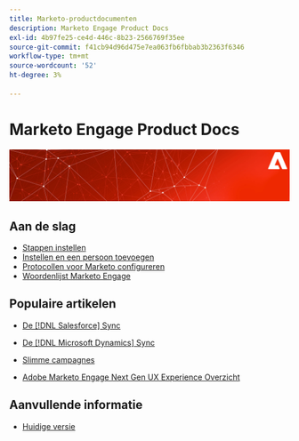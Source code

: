 ```yaml
---
title: Marketo-productdocumenten
description: Marketo Engage Product Docs
exl-id: 4b97fe25-ce4d-446c-8b23-2566769f35ee
source-git-commit: f41cb94d96d475e7ea063fb6fbbab3b2363f6346
workflow-type: tm+mt
source-wordcount: '52'
ht-degree: 3%

---
```


# Marketo Engage Product Docs

![](assets/marketo-docs-banner.jpg)

## Aan de slag

* [Stappen instellen](/help/marketo/getting-started/setup/setup-steps.md)
* [Instellen en een persoon toevoegen](/help/marketo/getting-started/quick-wins/get-set-up-and-add-a-person.md)
* [Protocollen voor Marketo configureren](/help/marketo/getting-started/setup/configure-protocols-for-marketo.md)
* [Woordenlijst Marketo Engage](/help/marketo/getting-started/marketo-engage-glossary.md)

## Populaire artikelen

* [De [!DNL Salesforce] Sync](/help/marketo/product-docs/crm-sync/salesforce-sync/understanding-the-salesforce-sync.md)

* [De [!DNL Microsoft Dynamics] Sync](/help/marketo/product-docs/crm-sync/microsoft-dynamics-sync/understanding-the-microsoft-dynamics-sync.md)

* [Slimme campagnes](/help/marketo/product-docs/core-marketo-concepts/smart-campaigns/understanding-smart-campaigns.md)

* [Adobe Marketo Engage Next Gen UX Experience Overzicht](/help/marketo/product-docs/marketo-engage-modern-ux/overview.md)

## Aanvullende informatie

* [Huidige versie](/help/marketo/release-notes/current.md)

